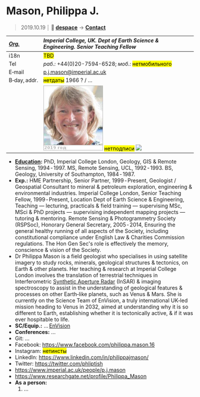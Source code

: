 # Mason, Philippa J.
> 2019.10.19 ┊ **🚀 [despace](index.md)** → **[Contact](contact.md)**

|*[Org.](contact.md)*|*Imperial College, UK. Dept of Earth Science & Engineering. Senior Teaching Fellow*|
|:--|:--|
|i18n| <mark>TBD</mark> |
|Tel| *раб.:* +44(0)20-7594-6528; *моб.:* <mark>нетмобильного</mark> |
|E‑mail| <p.j.mason@imperial.ac.uk> |
|B‑day, addr.| <mark>нетдаты</mark> 1966 ? / … |
|| [![](f/contact/m/mason_001_photo_thumb.jpg)](f/contact/m/mason_001_photo.jpg) <mark>нетподписи</mark> [![](f/contact//_001_sign_thumb.jpg)](f/contact//_001_sign.png) |

   - **[Education](edu.md):** PhD, Imperial College London, Geology, GIS & Remote Sensing, 1994 ‑ 1997. MS, Remote Sensing, UCL, 1992 ‑ 1993. BS, Geology, University of Southampton, 1984 ‑ 1987.
   - **Exp.:** HME Partnership, Senior Partner, 1999 ‑ Present, Geologist / Geospatial Consultant to mineral & petroleum exploration, engineering & environmental industries. Imperial College London, Senior Teaching Fellow, 1999 ‑ Present, Location Dept of Earth Science & Engineering, Teaching — lecturing, practicals & field training — supervising MSc, MSci & PhD projects — supervising independent mapping projects — tutoring & mentoring. Remote Sensing & Photogrammetry Society (RSPSoc), Honorary General Secretary, 2005 ‑ 2014, Ensuring the general healthy running of all aspects of the Society, including constitutional compliance under English Law & Charities Commission regulations. The Hon Gen Sec's role is effectively the memory, conscience & vision of the Society.
   - Dr Philippa Mason is a field geologist who specialises in using satellite imagery to study rocks, minerals, geological structures & tectonics, on Earth & other planets. Her teaching & research at Imperial College London involves the translation of terrestrial techniques in Interferometric [Synthetic Aperture Radar](synthetic_aperture_radar.md) (InSAR) & imaging spectroscopy to assist in the understanding of geological features & processes on other Earth‑like planets, such as Venus & Mars. She is currently on the Science Team of EnVision, a truly international UK‑led mission heading to Venus in 2032, aimed at understanding why it is so different to Earth, establishing whether it is tectonically active, & if it was ever hospitable to life.
   - **SC/Equip.:** … [EnVision](envision.md)
   - **Conferences:** …
   - Git: …
   - Facebook: <https://www.facebook.com/philippa.mason.16>
   - Instagram: <mark>нетинсты</mark>
   - LinkedIn: <https://www.linkedin.com/in/philippajmason/>
   - Twitter: <https://twitter.com/phliptish>
   - <https://www.imperial.ac.uk/people/p.j.mason>
   - <https://www.researchgate.net/profile/Philippa_Mason>
   - **As a person:**
      1. …
